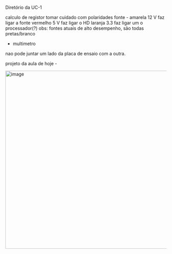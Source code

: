 Diretório da UC-1

calculo de registor
tomar cuidado com polaridades
fonte - amarela 12 V faz ligar a fonte
		vermelho 5 V faz ligar o HD
		laranja 3.3 faz ligar um o processador(?)
obs: fontes atuais de alto desempenho, são todas pretas/branco
- multimetro

nao pode juntar um lado da placa de ensaio com a outra.

projeto da aula de hoje -

<img width="1329" height="555" alt="image" src="https://github.com/user-attachments/assets/4550d22c-785b-4658-96c8-0836d91c848e" />
